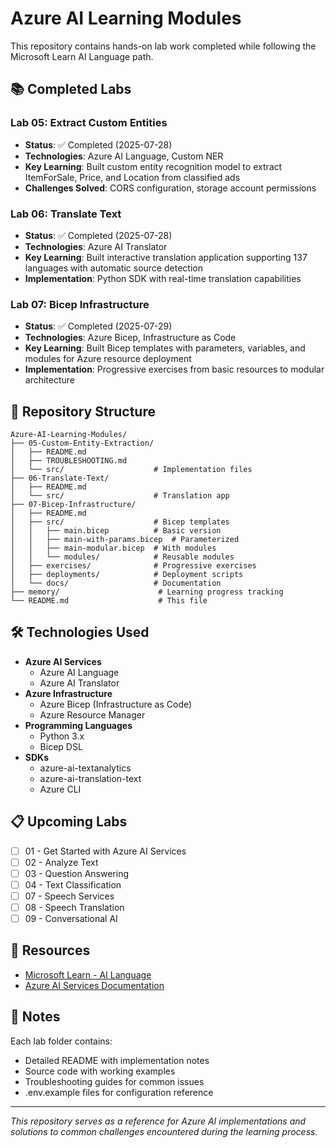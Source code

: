 # Azure AI Learning Modules

This repository contains hands-on lab work completed while following the Microsoft Learn AI Language path.

## 📚 Completed Labs

### Lab 05: Extract Custom Entities
- **Status**: ✅ Completed (2025-07-28)
- **Technologies**: Azure AI Language, Custom NER
- **Key Learning**: Built custom entity recognition model to extract ItemForSale, Price, and Location from classified ads
- **Challenges Solved**: CORS configuration, storage account permissions

### Lab 06: Translate Text
- **Status**: ✅ Completed (2025-07-28)
- **Technologies**: Azure AI Translator
- **Key Learning**: Built interactive translation application supporting 137 languages with automatic source detection
- **Implementation**: Python SDK with real-time translation capabilities

### Lab 07: Bicep Infrastructure
- **Status**: ✅ Completed (2025-07-29)
- **Technologies**: Azure Bicep, Infrastructure as Code
- **Key Learning**: Built Bicep templates with parameters, variables, and modules for Azure resource deployment
- **Implementation**: Progressive exercises from basic resources to modular architecture

## 🚀 Repository Structure

```
Azure-AI-Learning-Modules/
├── 05-Custom-Entity-Extraction/
│   ├── README.md
│   ├── TROUBLESHOOTING.md
│   └── src/                    # Implementation files
├── 06-Translate-Text/
│   ├── README.md
│   └── src/                    # Translation app
├── 07-Bicep-Infrastructure/
│   ├── README.md
│   ├── src/                    # Bicep templates
│   │   ├── main.bicep          # Basic version
│   │   ├── main-with-params.bicep  # Parameterized
│   │   ├── main-modular.bicep  # With modules
│   │   └── modules/            # Reusable modules
│   ├── exercises/              # Progressive exercises
│   ├── deployments/            # Deployment scripts
│   └── docs/                   # Documentation
├── memory/                      # Learning progress tracking
└── README.md                    # This file
```

## 🛠️ Technologies Used

- **Azure AI Services**
  - Azure AI Language
  - Azure AI Translator
- **Azure Infrastructure**
  - Azure Bicep (Infrastructure as Code)
  - Azure Resource Manager
- **Programming Languages**
  - Python 3.x
  - Bicep DSL
- **SDKs**
  - azure-ai-textanalytics
  - azure-ai-translation-text
  - Azure CLI

## 📋 Upcoming Labs

- [ ] 01 - Get Started with Azure AI Services
- [ ] 02 - Analyze Text
- [ ] 03 - Question Answering
- [ ] 04 - Text Classification
- [ ] 07 - Speech Services
- [ ] 08 - Speech Translation
- [ ] 09 - Conversational AI

## 🔗 Resources

- [Microsoft Learn - AI Language](https://microsoftlearning.github.io/mslearn-ai-language/)
- [Azure AI Services Documentation](https://docs.microsoft.com/azure/cognitive-services/)

## 📝 Notes

Each lab folder contains:
- Detailed README with implementation notes
- Source code with working examples
- Troubleshooting guides for common issues
- .env.example files for configuration reference

---

*This repository serves as a reference for Azure AI implementations and solutions to common challenges encountered during the learning process.*